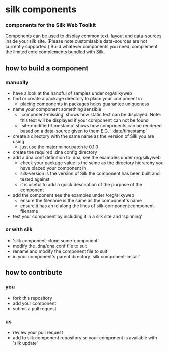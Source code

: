 # silk components
### components for the Silk Web Toolkit

Components can be used to display common text, layout and data-sources inside your silk site. 
(Please note customisable data-sources are not currently supported.)
Build whatever components you need, complement the limited core complements bundled with Silk.

## how to build a component
### manually

* have a look at the handful of samples under org/silkyweb
* find or create a package directory to place your component in
  * placing components in packages helps guarantee uniqueness
* name your component something sensible
  * 'component-missing' shows how static text can be displayed. Note: this text will be displayed if your component can not be found
  * 'site-modified-timestamp' shows how components can be rendered based on a data-source given to them E.G. ':date/timestamp'
* create a directory with the same name as the version of Silk you are using
  * just use the major.minor.patch ie 0.1.0
* create the required .dna config directory
* add a dna.conf definition to .dna, see the examples under org/silkyweb
  * check your package value is the same as the directory hierarchy you have placed your component in
  * silk-version is the version of Silk the component has been built and tested against
  * it is useful to add a quick description of the purpose of the component
* add the component see the examples under /org/silkyweb
  * ensure the filename is the same as the component's name
  * ensure it has an id along the lines of silk-component:component-filename
* test your component by including it in a silk site and 'spinning'

### or with silk

* 'silk component-clone some-component'
* modify the .dna/dna.conf file to suit
* rename and modify the component file to suit 
* in your component's parent directory 'silk component-install'


## how to contribute

### you

* fork this repository
* add your component
* submit a pull request

### us

* review your pull request
* add to silk component repository so your component is available with 'silk update'
